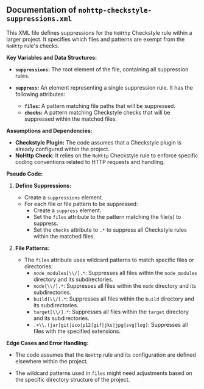 ## Documentation of `nohttp-checkstyle-suppressions.xml`

This XML file defines suppressions for the `NoHttp` Checkstyle rule within a larger project.  It specifies which files and patterns are exempt from the `NoHttp` rule's checks.

**Key Variables and Data Structures:**

* **`suppressions`:** The root element of the file, containing all suppression rules.

* **`suppress`:** An element representing a single suppression rule. It has the following attributes:

    * **`files`:** A pattern matching file paths that will be suppressed.
    * **`checks`:** A pattern matching Checkstyle checks that will be suppressed within the matched files.

**Assumptions and Dependencies:**

* **Checkstyle Plugin:** The code assumes that a Checkstyle plugin is already configured within the project.
* **NoHttp Check:** It relies on the `NoHttp` Checkstyle rule to enforce specific coding conventions related to HTTP requests and handling.

**Pseudo Code:**

1. **Define Suppressions:**
   - Create a `suppressions` element.
   - For each file or file pattern to be suppressed:
     - Create a `suppress` element.
     - Set the `files` attribute to the pattern matching the file(s) to suppress.
     - Set the `checks` attribute to `.*` to suppress all Checkstyle rules within the matched files.

2. **File Patterns:**
   - The `files` attribute uses wildcard patterns to match specific files or directories:
     - `node_modules[\\/].*`: Suppresses all files within the `node_modules` directory and its subdirectories.
     - `node[\\/].*`: Suppresses all files within the `node` directory and its subdirectories.
     - `build[\\/].*`: Suppresses all files within the `build` directory and its subdirectories.
     - `target[\\/].*`: Suppresses all files within the `target` directory and its subdirectories.
     - `.+\\.(jar|git|ico|p12|gif|jks|jpg|svg|log)`: Suppresses all files with the specified extensions.

**Edge Cases and Error Handling:**

* The code assumes that the `NoHttp` rule and its configuration are defined elsewhere within the project.

* The wildcard patterns used in `files` might need adjustments based on the specific directory structure of the project.



